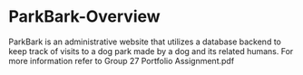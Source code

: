 # ParkBark-Overview

ParkBark is an administrative website that utilizes a database backend to keep track of visits to a dog park made by a dog and its related humans.
For more information refer to Group 27 Portfolio Assignment.pdf
